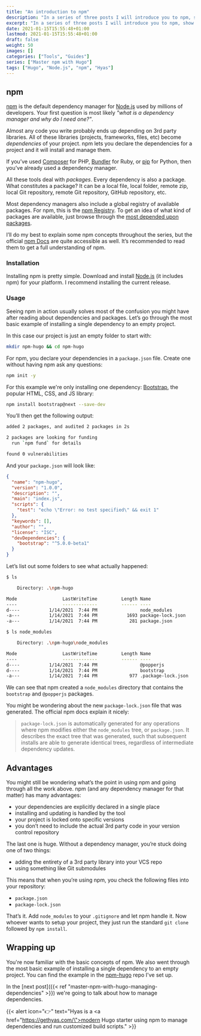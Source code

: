 ```yaml
---
title: "An introduction to npm"
description: "In a series of three posts I will introduce you to npm, show you how to manage dependencies, and show you how to customize build scripts. This is the first post of the series."
excerpt: "In a series of three posts I will introduce you to npm, show you how to manage dependencies, and show you how to customize build scripts. This is the <em>first</em> post of the series."
date: 2021-01-15T15:55:48+01:00
lastmod: 2021-01-15T15:55:48+01:00
draft: false
weight: 50
images: []
categories: ["Tools", "Guides"]
series: ["Master npm with Hugo"]
tags: ["Hugo", "Node.js", "npm", "Hyas"]
---
```


## npm

[npm](https://www.npmjs.com/) is the default dependency manager for [Node.js](https://nodejs.org/) used by millions of developers. Your first question is most likely _"what is a dependency manager and why do I need one?"_.

Almost any code you write probably ends up depending on 3rd party libraries. All of these libraries (projects, frameworks, files, etc) become _dependencies_ of your project. npm lets you declare the dependencies for a project and it will install and manage them.

If you’ve used [Composer](http://getcomposer.org/) for PHP, [Bundler](http://bundler.io/) for Ruby, or [pip](http://www.pip-installer.org/en/latest/) for Python, then you’ve already used a dependency manager.

All these tools deal with _packages_. Every dependency is also a package. What constitutes a package? It can be a local file, local folder, remote zip, local Git repository, remote Git repository, GitHub repository, etc.

Most dependency managers also include a global registry of available packages. For npm, this is the [npm Registry](https://www.npmjs.com/). To get an idea of what kind of packages are available, just browse through the [most depended upon packages](https://www.npmjs.com/browse/depended).

I’ll do my best to explain some npm concepts throughout the series, but the official [npm Docs](https://docs.npmjs.com/packages-and-modules) are quite accessible as well. It’s recommended to read them to get a full understanding of npm.

### Installation

Installing npm is pretty simple. Download and install [Node.js](https://nodejs.org/) (it includes npm) for your platform. I recommend installing the current release.

### Usage

Seeing npm in action usually solves most of the confusion you might have after reading about dependencies and packages. Let’s go through the most basic example of installing a single dependency to an empty project.

In this case our project is just an empty folder to start with:

```bash
mkdir npm-hugo && cd npm-hugo
```

For npm, you declare your dependencies in a `package.json` file. Create one without having npm ask any questions:

```bash
npm init -y
```

For this example we're only installing one dependency: [Bootstrap](https://getbootstrap.com/), the popular HTML, CSS, and JS library:

```bash
npm install bootstrap@next --save-dev
```

You’ll then  get the following output:

```bash
added 2 packages, and audited 2 packages in 2s

2 packages are looking for funding
  run `npm fund` for details

found 0 vulnerabilities
```

And your `package.json` will look like:

```json
{
  "name": "npm-hugo",
  "version": "1.0.0",
  "description": "",
  "main": "index.js",
  "scripts": {
    "test": "echo \"Error: no test specified\" && exit 1"
  },
  "keywords": [],
  "author": "",
  "license": "ISC",
  "devDependencies": {
    "bootstrap": "^5.0.0-beta1"
  }
}
```

Let’s list out some folders to see what actually happened:

```bash
$ ls

    Directory: .\npm-hugo

Mode                 LastWriteTime         Length Name
----                 -------------         ------ ----
d----           1/14/2021  7:44 PM                node_modules
-a---           1/14/2021  7:44 PM           1693 package-lock.json
-a---           1/14/2021  7:44 PM            281 package.json
```

```bash
$ ls node_modules

    Directory: .\npm-hugo\node_modules

Mode                 LastWriteTime         Length Name
----                 -------------         ------ ----
d----           1/14/2021  7:44 PM                @popperjs
d----           1/14/2021  7:44 PM                bootstrap
-a---           1/14/2021  7:44 PM            977 .package-lock.json
```

We can see that npm created a `node_modules` directory that contains the `bootstrap` and `@popperjs` packages.

You might be wondering about the new `package-lock.json` file that was generated. The official npm docs explain it nicely:

> `package-lock.json` is automatically generated for any operations where npm modifies either the `node_modules` tree, or `package.json`. It describes the exact tree that was generated, such that subsequent installs are able to generate identical trees, regardless of intermediate dependency updates.

## Advantages

You might still be wondering what’s the point in using npm and going through all the work above. npm (and any dependency manager for that matter) has many advantages:

- your dependencies are explicitly declared in a single place
- installing and updating is handled by the tool
- your project is locked onto specific versions
- you don’t need to include the actual 3rd party code in your version control repository

The last one is huge. Without a dependency manager, you’re stuck doing one of two things:

- adding the entirety of a 3rd party library into your VCS repo
- using something like Git submodules

This means that when you’re using npm, you check the following files into your repository:

- `package.json`
- `package-lock.json`

That’s it. Add `node_modules` to your `.gitignore` and let npm handle it. Now whoever wants to setup your project, they just run the standard `git clone` followed by `npm install`.

## Wrapping up

You're now familiar with the basic concepts of npm. We also went through the most basic example of installing a single dependency to an empty project. You can find the example in the [npm-hugo](https://github.com/h-enk/npm-hugo) repo I've set up.

In the [next post]({{< ref "master-npm-with-hugo-managing-dependencies" >}}) we're going to talk about how to manage dependencies.

{{< alert icon="👉" text="Hyas is a <a href=\"https://gethyas.com/\">modern Hugo starter</a> using npm to manage dependencies and run customized build scripts." >}}
